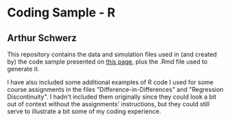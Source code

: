 # Coding Sample - R

## Arthur Schwerz

This repository contains the data and simulation files used in (and created by) the code sample presented on [this page](https://arthur-eesp.github.io/Coding-Samples/), plus the .Rmd file used to generate it.

I have also included some additional examples of R code I used for some course assignments in the files "Difference-in-Differences" and "Regression Discontinuity". I hadn't included them originally since they could look a bit out of context without the assignments' instructions, but they could still serve to illustrate a bit some of my coding experience.
